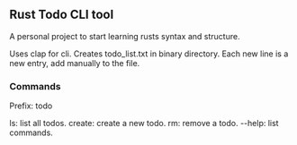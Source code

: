 ## Rust Todo CLI tool

A personal project to start learning rusts syntax and structure.

Uses clap for cli.
Creates todo_list.txt in binary directory.
Each new line is a new entry, add manually to the file.

### Commands
Prefix: todo

ls: list all todos.
create: create a new todo.
rm: remove a todo.
--help: list commands.

